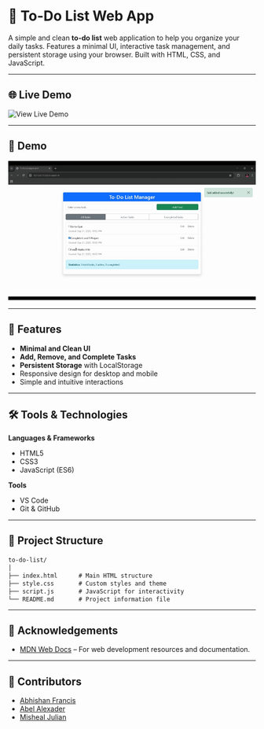 # 📝 To-Do List Web App

A simple and clean **to-do list** web application to help you organize your daily tasks. Features a minimal UI, interactive task management, and persistent storage using your browser. Built with HTML, CSS, and JavaScript.

---

## 🌐 Live Demo
![**View Live Demo**](https://falconishere.github.io/to-do-list/)

---

## 📸 Demo
![To-Do List Screenshot](/demo1.gif)

---

## 🚀 Features
- **Minimal and Clean UI**
- **Add, Remove, and Complete Tasks**
- **Persistent Storage** with LocalStorage
- Responsive design for desktop and mobile
- Simple and intuitive interactions

---

## 🛠 Tools & Technologies
**Languages & Frameworks**
- HTML5
- CSS3
- JavaScript (ES6)

**Tools**
- VS Code
- Git & GitHub

---

## 📂 Project Structure
```
to-do-list/
│
├── index.html      # Main HTML structure
├── style.css       # Custom styles and theme
├── script.js       # JavaScript for interactivity
└── README.md       # Project information file
```
---
## 🙌 Acknowledgements
- [MDN Web Docs](https://developer.mozilla.org/) – For web development resources and documentation.

---

## 👥 Contributors
- [Abhishan Francis](https://github.com/falconishere)
- [Abel Alexader](https://github.com/abelalexander18)
- [Misheal Julian]()
